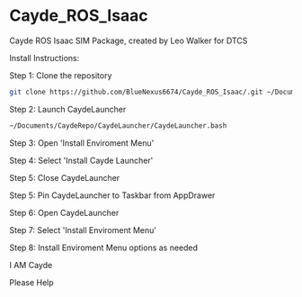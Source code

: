 # Cayde_ROS_Isaac
Cayde ROS Isaac SIM Package, created by Leo Walker for DTCS

Install Instructions:

Step 1: Clone the repository
```bash
git clone https://github.com/BlueNexus6674/Cayde_ROS_Isaac/.git ~/Documents/CaydeRepo/
```

Step 2: Launch CaydeLauncher
```bash
~/Documents/CaydeRepo/CaydeLauncher/CaydeLauncher.bash
```

Step 3: Open 'Install Enviroment Menu'

Step 4: Select 'Install Cayde Launcher'

Step 5: Close CaydeLauncher

Step 5: Pin CaydeLauncher to Taskbar from AppDrawer

Step 6: Open CaydeLauncher

Step 7: Select 'Install Enviroment Menu'

Step 8: Install Enviroment Menu options as needed



I AM Cayde

Please Help
